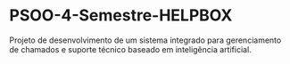 # PSOO-4-Semestre-HELPBOX
Projeto de desenvolvimento de um sistema integrado para gerenciamento de chamados e suporte técnico baseado em inteligência artificial.
